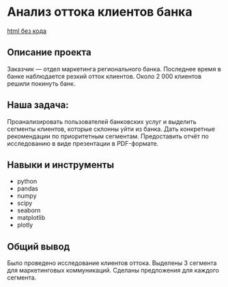 # Анализ оттока клиентов банка
[html без кода](https://stavrov44.github.io/Portfolio/bank_churn/P14_Portfolio_text_only.html)

## Описание проекта
Заказчик — отдел маркетинга регионального банка.
Последнее время в банке наблюдается резкий отток клиентов. Около 2 000 клиентов решили покинуть банк.
## Наша задача:
Проанализировать пользователей банковских услуг и выделить сегменты клиентов, которые склонны уйти из банка. Дать конкретные рекомендации по приоритетным сегментам. Предоставить отчёт по исследованию в виде презентации в PDF-формате.
## Навыки и инструменты
- python
- pandas
- numpy
- scipy
- seaborn
- matplotlib
- plotly

## Общий вывод
Было проведено исследование клиентов оттока. Выделены 3 сегмента для маркетинговых коммуникаций. Сделаны предложения для каждого сегмента.
